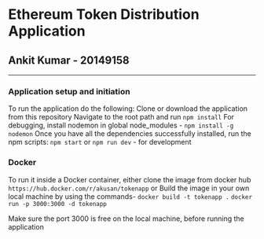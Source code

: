 # Ethereum Token Distribution Application
## Ankit Kumar - 20149158
---
### Application setup and initiation
To run the application do the following:
Clone or download the application from this repository
Navigate to the root path and run ``` npm install ```
For debugging, install nodemon in global node_modules - ```npm install -g nodemon``` 
Once you have all the dependencies successfully installed, run the npm scripts:
```npm start```
or
```npm run dev``` - for development

### Docker
To run it inside a Docker container, either clone the image from docker hub
```https://hub.docker.com/r/akusan/tokenapp```
or
Build the image in your own local machine by using the commands-
```docker build -t tokenapp .```
```docker run -p 3000:3000 -d tokenapp```

Make sure the port 3000 is free on the local machine, before running the application